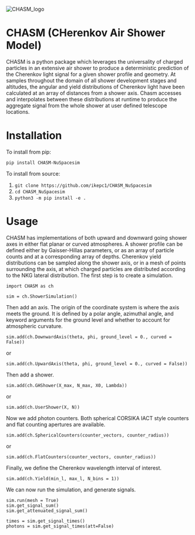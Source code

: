 ![CHASM_logo](https://user-images.githubusercontent.com/64815713/217383767-9bdf9ff9-88ec-43f5-b670-c92de67aa085.png)

# CHASM (CHerenkov Air Shower Model)

CHASM is a python package which leverages the universality of charged particles in an extensive air shower to produce a deterministic prediction of the Cherenkov light signal for a given shower profile and geometry. At samples throughout the domain of all shower development stages and altitudes, the angular and yield distributions of Cherenkov light have been calculated at an array of distances from a shower axis. Chasm accesses and interpolates between these distributions at runtime to produce the aggregate signal from the whole shower at user defined telescope locations.

# Installation

To install from pip:

```
pip install CHASM-NuSpacesim
```

To install from source:

1. `git clone https://github.com/ikepc1/CHASM_NuSpacesim`
2. `cd CHASM_NuSpacesim`
3. `python3 -m pip install -e .`

# Usage

CHASM has implementations of both upward and downward going shower axes in either flat planar or curved atmospheres. A shower profile can be defined either by Gaisser-Hillas parameters, or as an array of particle counts and at a corresponding array of depths. Cherenkov yield distributions can be sampled along the shower axis, or in a mesh of points surrounding the axis, at which charged particles are distributed according to the NKG lateral distribution. The first step is to create a simulation.

```
import CHASM as ch

sim = ch.ShowerSimulation()
```

Then add an axis. The origin of the coordinate system is where the axis meets the ground. It is defined by a polar angle, azimuthal angle, and keyword arguments for the ground level and whether to account for atmospheric curvature.
```
sim.add(ch.DownwardAxis(theta, phi, ground_level = 0., curved = False))
```
or
```
sim.add(ch.UpwardAxis(theta, phi, ground_level = 0., curved = False))
```

Then add a shower.

```
sim.add(ch.GHShower(X_max, N_max, X0, Lambda))
```
or
```
sim.add(ch.UserShower(X, N))
```

Now we add photon counters. Both spherical CORSIKA IACT style counters and flat counting apertures are available.

```
sim.add(ch.SphericalCounters(counter_vectors, counter_radius))
```
or
```
sim.add(ch.FlatCounters(counter_vectors, counter_radius))
```

Finally, we define the Cherenkov wavelength interval of interest.

```
sim.add(ch.Yield(min_l, max_l, N_bins = 1))
```

We can now run the simulation, and generate signals.

```
sim.run(mesh = True)
sim.get_signal_sum()
sim.get_attenuated_signal_sum()

times = sim.get_signal_times()
photons = sim.get_signal_times(att=False)
```
